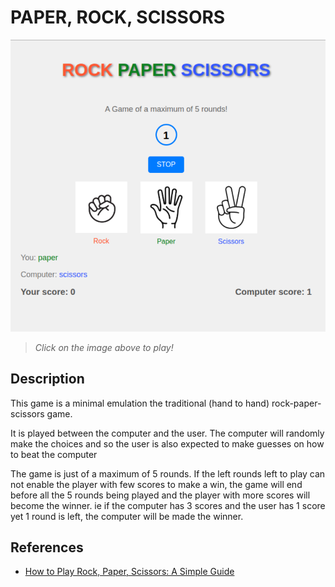 # PAPER, ROCK, SCISSORS
[![rock-paper-scissors snapshot](./rps-ui.png)](https://ssekyene.github.io/rock-paper-scissors/)

> _Click on the image above to play!_

## Description
This game is a minimal emulation the traditional (hand to hand) rock-paper-scissors game.

It is played between the computer and the user. The computer will randomly make the choices and so the user is also expected to make guesses on how to beat the computer

The game is just of a maximum of 5 rounds. If the left rounds left to play can not enable the player with few scores to make a win, the game will end before all the 5 rounds being played and the player with more scores will become the winner. ie if the computer has 3 scores and the user has 1 score yet 1 round is left, the computer will be made the winner.

## References
- [How to Play Rock, Paper, Scissors: A Simple Guide](https://www.wikihow.com/Play-Rock,-Paper,-Scissors)
